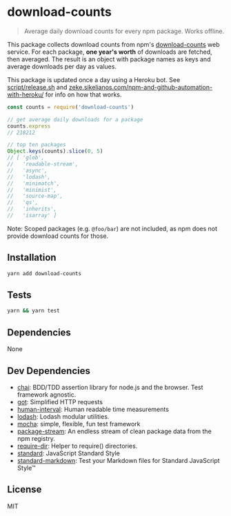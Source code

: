 # download-counts

> Average daily download counts for every npm package. Works offline.

This package collects download counts from npm's
[download-counts](https://github.com/npm/download-counts) web service.
For each package, **one year's worth** of downloads are fetched,
then averaged. The result is an object with package names as keys
and average downloads per day as values.

This package is updated once a day using a Heroku bot. See
[script/release.sh](https://github.com/zeke/download-counts/blob/master/script/release.sh) and
[zeke.sikelianos.com/npm-and-github-automation-with-heroku/](http://zeke.sikelianos.com/npm-and-github-automation-with-heroku/) for info on how that works.

```js
const counts = require('download-counts')

// get average daily downloads for a package
counts.express
// 218212

// top ten packages
Object.keys(counts).slice(0, 5)
// [ 'glob',
//   'readable-stream',
//   'async',
//   'lodash',
//   'minimatch',
//   'minimist',
//   'source-map',
//   'qs',
//   'inherits',
//   'isarray' ]
```

Note: Scoped packages (e.g. `@foo/bar`) are not included, as npm does
not provide download counts for those.

## Installation

```sh
yarn add download-counts
```

## Tests

```sh
yarn && yarn test
```

## Dependencies

None

## Dev Dependencies

- [chai](https://github.com/chaijs/chai): BDD/TDD assertion library for node.js and the browser. Test framework agnostic.
- [got](http://ghub.io/got): Simplified HTTP requests
- [human-interval](https://github.com/rschmukler/human-interval): Human readable time measurements
- [lodash](http://ghub.io/lodash): Lodash modular utilities.
- [mocha](https://github.com/mochajs/mocha): simple, flexible, fun test framework
- [package-stream](https://github.com/zeke/package-stream): An endless stream of clean package data from the npm registry.
- [require-dir](https://github.com/aseemk/requireDir): Helper to require() directories.
- [standard](https://github.com/feross/standard): JavaScript Standard Style
- [standard-markdown](http://ghub.io/standard-markdown): Test your Markdown files for Standard JavaScript Style™

## License

MIT
